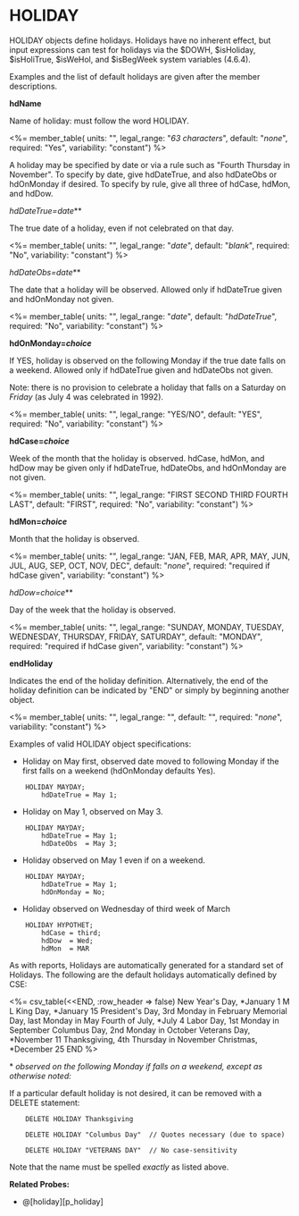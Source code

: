 # HOLIDAY

HOLIDAY objects define holidays. Holidays have no inherent effect, but input expressions can test for holidays via the \$DOWH, \$isHoliday, \$isHoliTrue, \$isWeHol, and \$isBegWeek system variables (4.6.4).

Examples and the list of default holidays are given after the member descriptions.

<!--
hdName is required in the program. WHY? 7-92.
-->
**hdName**

Name of holiday: <!-- if given,--> must follow the word HOLIDAY. <!-- Necessary only if the HOLIDAY object is referenced later with another statement, for example in a LIKE clause or with ALTER; however, we suggest always naming all objects for clearer error messages and future flexibility. -->

<%= member_table(
  units: "",
  legal_range: "*63 characters*",
  default: "*none*",
  required: "Yes",
  variability: "constant")
  %>

A holiday may be specified by date or via a rule such as "Fourth Thursday in November". To specify by date, give hdDateTrue, and also hdDateObs or hdOnMonday if desired. To specify by rule, give all three of hdCase, hdMon, and hdDow.

**hdDateTrue*=date***

The true date of a holiday, even if not celebrated on that day.

<%= member_table(
  units: "",
  legal_range: "*date*",
  default: "*blank*",
  required: "No",
  variability: "constant")
  %>

**hdDateObs*=date***

The date that a holiday will be observed. Allowed only if hdDateTrue given and hdOnMonday not given.

<%= member_table(
  units: "",
  legal_range: "*date*",
  default: "*hdDateTrue*",
  required: "No",
  variability: "constant")
  %>

**hdOnMonday=*choice***

If YES, holiday is observed on the following Monday if the true date falls on a weekend. Allowed only if hdDateTrue given and hdDateObs not given.

Note: there is no provision to celebrate a holiday that falls on a Saturday on *Friday* (as July 4 was celebrated in 1992).

<%= member_table(
  units: "",
  legal_range: "YES/NO",
  default: "YES",
  required: "No",
  variability: "constant")
  %>

**hdCase=*choice***

Week of the month that the holiday is observed. hdCase, hdMon, and hdDow may be given only if hdDateTrue, hdDateObs, and hdOnMonday are not given.

<%= member_table(
  units: "",
  legal_range: "FIRST SECOND THIRD FOURTH LAST",
  default: "FIRST",
  required: "No",
  variability: "constant")
  %>

**hdMon=*choice***

Month that the holiday is observed.

<%= member_table(
  units: "",
  legal_range: "JAN, FEB, MAR, APR, MAY, JUN, JUL, AUG, SEP, OCT, NOV, DEC",
  default: "*none*",
  required: "required if hdCase given",
  variability: "constant")
  %>

**hdDow*=choice***

Day of the week that the holiday is observed.

<%= member_table(
  units: "",
  legal_range: "SUNDAY, MONDAY, TUESDAY, WEDNESDAY, THURSDAY, FRIDAY, SATURDAY",
  default: "MONDAY",
  required: "required if hdCase given",
  variability: "constant")
  %>

**endHoliday**

Indicates the end of the holiday definition. Alternatively, the end of the holiday definition can be indicated by "END" or simply by beginning another object.

<%= member_table(
  units: "",
  legal_range: "",
  default: "",
  required: "*none*",
  variability: "constant")
  %>

Examples of valid HOLIDAY object specifications:

-   Holiday on May first, observed date moved to following Monday if the first falls on a weekend (hdOnMonday defaults Yes).

<!-- -->
        HOLIDAY MAYDAY;
            hdDateTrue = May 1;

-   Holiday on May 1, observed on May 3.

<!-- -->
        HOLIDAY MAYDAY;
            hdDateTrue = May 1;
            hdDateObs  = May 3;

-   Holiday observed on May 1 even if on a weekend.

<!-- -->
        HOLIDAY MAYDAY;
            hdDateTrue = May 1;
            hdOnMonday = No;

-   Holiday observed on Wednesday of third week of March

<!-- -->
        HOLIDAY HYPOTHET;
            hdCase = third;
            hdDow  = Wed;
            hdMon  = MAR

As with reports, Holidays are automatically generated for a standard set of Holidays. The following are the default holidays automatically defined by CSE:

<%= csv_table(<<END, :row_header => false)
  New Year's Day,    \*January 1
  M L King Day,      \*January 15
  President's Day,   3rd Monday in February
  Memorial Day,      last Monday in May
  Fourth of July,    \*July 4
  Labor Day,         1st Monday in September
  Columbus Day,      2nd Monday in October
  Veterans Day,      \*November 11
  Thanksgiving,      4th Thursday in November
  Christmas,         \*December 25
END
%>

\* *observed on the following Monday if falls on a weekend, except as otherwise noted:*

If a particular default holiday is not desired, it can be removed with a DELETE statement:

        DELETE HOLIDAY Thanksgiving

        DELETE HOLIDAY "Columbus Day"  // Quotes necessary (due to space)

        DELETE HOLIDAY "VETERANS DAY"  // No case-sensitivity

Note that the name must be spelled *exactly* as listed above.

**Related Probes:**

- @[holiday][p_holiday]
